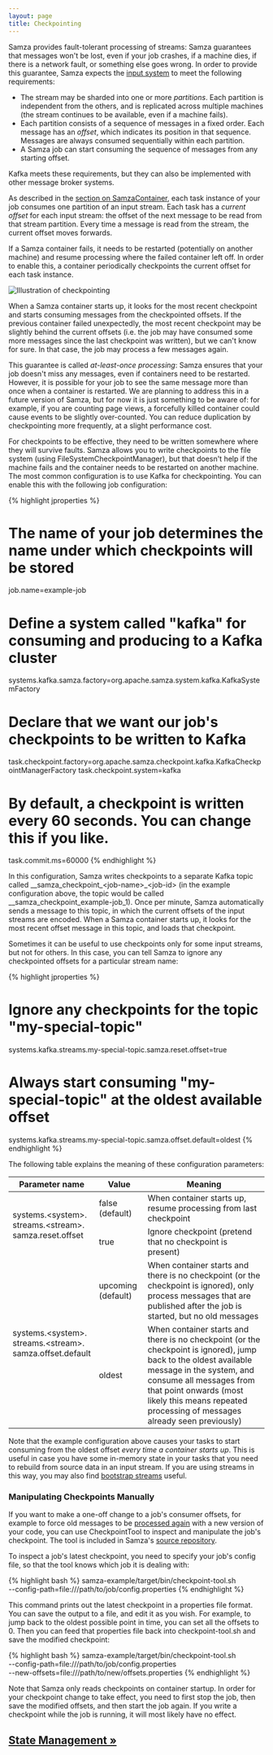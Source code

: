 ```yaml
---
layout: page
title: Checkpointing
---
```

<!--
   Licensed to the Apache Software Foundation (ASF) under one or more
   contributor license agreements.  See the NOTICE file distributed with
   this work for additional information regarding copyright ownership.
   The ASF licenses this file to You under the Apache License, Version 2.0
   (the "License"); you may not use this file except in compliance with
   the License.  You may obtain a copy of the License at

       http://www.apache.org/licenses/LICENSE-2.0

   Unless required by applicable law or agreed to in writing, software
   distributed under the License is distributed on an "AS IS" BASIS,
   WITHOUT WARRANTIES OR CONDITIONS OF ANY KIND, either express or implied.
   See the License for the specific language governing permissions and
   limitations under the License.
-->

Samza provides fault-tolerant processing of streams: Samza guarantees that messages won't be lost, even if your job crashes, if a machine dies, if there is a network fault, or something else goes wrong. In order to provide this guarantee, Samza expects the [input system](streams.html) to meet the following requirements:

* The stream may be sharded into one or more *partitions*. Each partition is independent from the others, and is replicated across multiple machines (the stream continues to be available, even if a machine fails).
* Each partition consists of a sequence of messages in a fixed order. Each message has an *offset*, which indicates its position in that sequence. Messages are always consumed sequentially within each partition.
* A Samza job can start consuming the sequence of messages from any starting offset.

Kafka meets these requirements, but they can also be implemented with other message broker systems.

As described in the [section on SamzaContainer](samza-container.html), each task instance of your job consumes one partition of an input stream. Each task has a *current offset* for each input stream: the offset of the next message to be read from that stream partition. Every time a message is read from the stream, the current offset moves forwards.

If a Samza container fails, it needs to be restarted (potentially on another machine) and resume processing where the failed container left off. In order to enable this, a container periodically checkpoints the current offset for each task instance.

<img src="/img/0.7.0/learn/documentation/container/checkpointing.svg" alt="Illustration of checkpointing" class="diagram-large">

When a Samza container starts up, it looks for the most recent checkpoint and starts consuming messages from the checkpointed offsets. If the previous container failed unexpectedly, the most recent checkpoint may be slightly behind the current offsets (i.e. the job may have consumed some more messages since the last checkpoint was written), but we can't know for sure. In that case, the job may process a few messages again.

This guarantee is called *at-least-once processing*: Samza ensures that your job doesn't miss any messages, even if containers need to be restarted. However, it is possible for your job to see the same message more than once when a container is restarted. We are planning to address this in a future version of Samza, but for now it is just something to be aware of: for example, if you are counting page views, a forcefully killed container could cause events to be slightly over-counted. You can reduce duplication by checkpointing more frequently, at a slight performance cost.

For checkpoints to be effective, they need to be written somewhere where they will survive faults. Samza allows you to write checkpoints to the file system (using FileSystemCheckpointManager), but that doesn't help if the machine fails and the container needs to be restarted on another machine. The most common configuration is to use Kafka for checkpointing. You can enable this with the following job configuration:

{% highlight jproperties %}
# The name of your job determines the name under which checkpoints will be stored
job.name=example-job

# Define a system called "kafka" for consuming and producing to a Kafka cluster
systems.kafka.samza.factory=org.apache.samza.system.kafka.KafkaSystemFactory

# Declare that we want our job's checkpoints to be written to Kafka
task.checkpoint.factory=org.apache.samza.checkpoint.kafka.KafkaCheckpointManagerFactory
task.checkpoint.system=kafka

# By default, a checkpoint is written every 60 seconds. You can change this if you like.
task.commit.ms=60000
{% endhighlight %}

In this configuration, Samza writes checkpoints to a separate Kafka topic called \_\_samza\_checkpoint\_&lt;job-name&gt;\_&lt;job-id&gt; (in the example configuration above, the topic would be called \_\_samza\_checkpoint\_example-job\_1). Once per minute, Samza automatically sends a message to this topic, in which the current offsets of the input streams are encoded. When a Samza container starts up, it looks for the most recent offset message in this topic, and loads that checkpoint.

Sometimes it can be useful to use checkpoints only for some input streams, but not for others. In this case, you can tell Samza to ignore any checkpointed offsets for a particular stream name:

{% highlight jproperties %}
# Ignore any checkpoints for the topic "my-special-topic"
systems.kafka.streams.my-special-topic.samza.reset.offset=true

# Always start consuming "my-special-topic" at the oldest available offset
systems.kafka.streams.my-special-topic.samza.offset.default=oldest
{% endhighlight %}

The following table explains the meaning of these configuration parameters:

<table class="table table-condensed table-bordered table-striped">
  <thead>
    <tr>
      <th>Parameter name</th>
      <th>Value</th>
      <th>Meaning</th>
    </tr>
  </thead>
  <tbody>
    <tr>
      <td rowspan="2" class="nowrap">systems.&lt;system&gt;.<br>streams.&lt;stream&gt;.<br>samza.reset.offset</td>
      <td>false (default)</td>
      <td>When container starts up, resume processing from last checkpoint</td>
    </tr>
    <tr>
      <td>true</td>
      <td>Ignore checkpoint (pretend that no checkpoint is present)</td>
    </tr>
    <tr>
      <td rowspan="2" class="nowrap">systems.&lt;system&gt;.<br>streams.&lt;stream&gt;.<br>samza.offset.default</td>
      <td>upcoming (default)</td>
      <td>When container starts and there is no checkpoint (or the checkpoint is ignored), only process messages that are published after the job is started, but no old messages</td>
    </tr>
    <tr>
      <td>oldest</td>
      <td>When container starts and there is no checkpoint (or the checkpoint is ignored), jump back to the oldest available message in the system, and consume all messages from that point onwards (most likely this means repeated processing of messages already seen previously)</td>
    </tr>
  </tbody>
</table>

Note that the example configuration above causes your tasks to start consuming from the oldest offset *every time a container starts up*. This is useful in case you have some in-memory state in your tasks that you need to rebuild from source data in an input stream. If you are using streams in this way, you may also find [bootstrap streams](streams.html) useful.

### Manipulating Checkpoints Manually

If you want to make a one-off change to a job's consumer offsets, for example to force old messages to be [processed again](../jobs/reprocessing.html) with a new version of your code, you can use CheckpointTool to inspect and manipulate the job's checkpoint. The tool is included in Samza's [source repository](/contribute/code.html).

To inspect a job's latest checkpoint, you need to specify your job's config file, so that the tool knows which job it is dealing with:

{% highlight bash %}
samza-example/target/bin/checkpoint-tool.sh \
  --config-path=file:///path/to/job/config.properties
{% endhighlight %}

This command prints out the latest checkpoint in a properties file format. You can save the output to a file, and edit it as you wish. For example, to jump back to the oldest possible point in time, you can set all the offsets to 0. Then you can feed that properties file back into checkpoint-tool.sh and save the modified checkpoint:

{% highlight bash %}
samza-example/target/bin/checkpoint-tool.sh \
  --config-path=file:///path/to/job/config.properties \
  --new-offsets=file:///path/to/new/offsets.properties
{% endhighlight %}

Note that Samza only reads checkpoints on container startup. In order for your checkpoint change to take effect, you need to first stop the job, then save the modified offsets, and then start the job again. If you write a checkpoint while the job is running, it will most likely have no effect.

## [State Management &raquo;](state-management.html)
